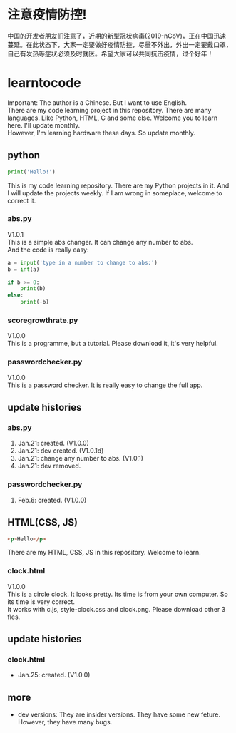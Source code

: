 # 注意疫情防控!
中国的开发者朋友们注意了，近期的新型冠状病毒(2019-nCoV)，正在中国迅速蔓延。在此状态下，大家一定要做好疫情防控，尽量不外出，外出一定要戴口罩，自己有发热等症状必须及时就医。希望大家可以共同抗击疫情，过个好年！




# learntocode
Important: The author is a Chinese. But I want to use English.</br>
There are my code learning project in this repository. There are many languages. Like Python, HTML, C and some else. Welcome you to learn here. I'll update monthly.</br>
However, I'm learning hardware these days. So update monthly.
## python
```` py
print('Hello!')
````
This is my code learning repository. There are my Python projects in it. And I will update the projects weekly. If I am wrong in someplace, welcome to correct it.
### abs.py
V1.0.1</br>
This is a simple abs changer. It can change any number to abs.</br>
And the code is really easy:
````py
a = input('type in a number to change to abs:')
b = int(a)

if b >= 0:
    print(b)
else:
    print(-b)
````

### scoregrowthrate.py
V1.0.0</br>
This is a programme, but a tutorial. Please download it, it's very helpful.

### passwordchecker.py
V1.0.0</br>
This is a password checker. It is really easy to change the full app.


## update histories
### abs.py
1. Jan.21: created. (V1.0.0)
2. Jan.21: dev created. (V1.0.1d)
3. Jan.21: change any number to abs. (V1.0.1)
4. Jan.21: dev removed.

### passwordchecker.py
1. Feb.6: created. (V1.0.0)



## HTML(CSS, JS)
````html
<p>Hello</p>
````
There are my HTML, CSS, JS in this repository. Welcome to learn.
### clock.html
V1.0.0</br>
This is a circle clock. It looks pretty. Its time is from your own computer. So its time is very correct.</br>
It works with c.js, style-clock.css and clock.png. Please download other 3 fles.


## update histories
### clock.html
* Jan.25: created. (V1.0.0)


## more
* dev versions: They are insider versions. They have some new feture. However, they have many bugs.